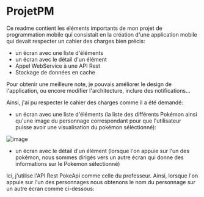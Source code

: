 # ProjetPM

Ce readme contient les éléments importants de mon projet de programmation mobile qui consistait en la création d'une application mobile qui devait respecter un cahier des charges bien précis: 

- un écran avec une liste d'éléments
- un écran avec le détail d'un élément 
- Appel WebService à une API Rest
- Stockage de données en cache

Pour obtenir une meilleure note, je pouvais améliorer le design de l'application, ou encore modifier l'architecture, inclure des notifications...

Ainsi, j'ai pu respecter le cahier des charges comme il a été demandé: 

- un écran avec une liste d'éléments (la liste des différents Pokémon ainsi qu'une image du personnage correspondant pour que l'utilisateur puisse avoir une visualisation du pokémon séléctionné): 

![image](https://user-images.githubusercontent.com/81537315/120069821-2b54e000-c088-11eb-9a89-007d23604fe8.png)


- un écran avec le détail d'un élément (lorsque l'on appuie sur l'un des pokémon, nous sommes dirigés vers un autre écran qui donne des informations sur le Pokemon sélectionné) 

Ici, j'utilise l'API Rest PokeApi comme celle du professeur. Ainsi, lorsque l'on appuie sur l'un des personnages nous obtenons le nom du personnage sur un autre écran comme ci-dessous: 








